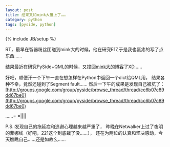 ```yaml
---
layout: post
title: 结果又和mink大撞上了……
category: python
tags: [pyside, python]
---
```

{% include JB/setup %}

RT，最早在智器粉丝团碰到mink大的时候，他在研究E17,于是我也蛋疼的写了点东西……

结果最近在研究PySide+QML的时候，又撞回[mink大的博客](http://blog.csdn.net/mink365)了XD……

好吧，顺便汗一个下午一直在想怎样在Python中返回一个dict给QML用，
结果各种不幸，竟然还碰到了Segment fault……
然后一下午的成果是发现自己被坑了：
[http://groups.google.com/group/pyside/browse_thread/thread/cc6b07c89dd67be0](http://groups.google.com/group/pyside/browse_thread/thread/cc6b07c89dd67be0)

……= =||||

P.S.:发现自己的拖延症和逃避心理越来越严重了，
昨晚在Netwalker上过了夜明的菲娜线（好吧，221这个到底裁了没……），
还在为两位的认真和坚决感动，今天瞧瞧自己……还是如故么……


